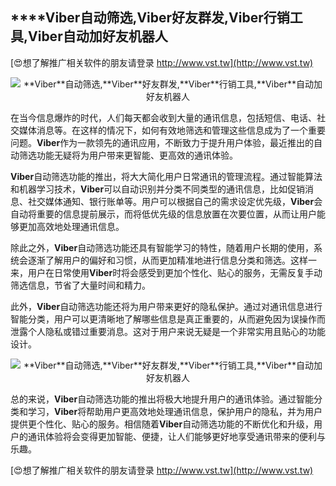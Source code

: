 ## ****Viber**自动筛选,**Viber**好友群发,**Viber**行销工具,**Viber**自动加好友机器人**

[😍想了解推广相关软件的朋友请登录 http://www.vst.tw](http://www.vst.tw)

 <center><img src="https://vst.tw/MP4/tuiguang/png/4.png" alt="**Viber**自动筛选,**Viber**好友群发,**Viber**行销工具,**Viber**自动加好友机器人"></center>

在当今信息爆炸的时代，人们每天都会收到大量的通讯信息，包括短信、电话、社交媒体消息等。在这样的情况下，如何有效地筛选和管理这些信息成为了一个重要问题。**Viber**作为一款领先的通讯应用，不断致力于提升用户体验，最近推出的自动筛选功能无疑将为用户带来更智能、更高效的通讯体验。

**Viber**自动筛选功能的推出，将大大简化用户日常通讯的管理流程。通过智能算法和机器学习技术，**Viber**可以自动识别并分类不同类型的通讯信息，比如促销消息、社交媒体通知、银行账单等。用户可以根据自己的需求设定优先级，**Viber**会自动将重要的信息提前展示，而将低优先级的信息放置在次要位置，从而让用户能够更加高效地处理通讯信息。

除此之外，**Viber**自动筛选功能还具有智能学习的特性，随着用户长期的使用，系统会逐渐了解用户的偏好和习惯，从而更加精准地进行信息分类和筛选。这样一来，用户在日常使用**Viber**时将会感受到更加个性化、贴心的服务，无需反复手动筛选信息，节省了大量时间和精力。

此外，**Viber**自动筛选功能还将为用户带来更好的隐私保护。通过对通讯信息进行智能分类，用户可以更清晰地了解哪些信息是真正重要的，从而避免因为误操作而泄露个人隐私或错过重要消息。这对于用户来说无疑是一个非常实用且贴心的功能设计。

 <center><img src="https://vst.tw/MP4/tuiguang/png/2.png" alt="**Viber**自动筛选,**Viber**好友群发,**Viber**行销工具,**Viber**自动加好友机器人"></center>

总的来说，**Viber**自动筛选功能的推出将极大地提升用户的通讯体验。通过智能分类和学习，**Viber**将帮助用户更高效地处理通讯信息，保护用户的隐私，并为用户提供更个性化、贴心的服务。相信随着**Viber**自动筛选功能的不断优化和升级，用户的通讯体验将会变得更加智能、便捷，让人们能够更好地享受通讯带来的便利与乐趣。

[😍想了解推广相关软件的朋友请登录 http://www.vst.tw](http://www.vst.tw)




